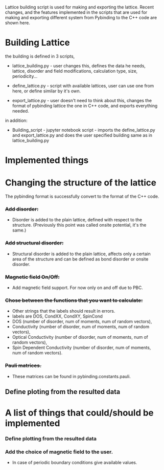 Lattice building script is used for making and exporting the lattice. Recent changes, and the features implemented in
the scripts that are used for making and exporting different system from Pybinding to the C++ code are shown here.
# Building Lattice
  the building is defined in 3 scripts,

  * lattice_building.py - user changes this, defines the data he needs, lattice,
  disorder and field modifications, calculation type, size, periodicity...

  * define_lattice.py - script with available lattices, user can use one from
  here, or define similar by it's own.

  * export_lattice.py - user doesn't need to think about this, changes the format
  of pybinding lattice the one in C++ code, and exports everything needed.

  in addition:

  * Building_script - jupyter notebook script -  imports the define_lattice.py and
  export_lattice.py and does the user specified building same as in
  lattice_building.py

# Implemented things


# Changing the structure of the lattice
The pybinding format is successfully convert to the format of the C++ code.

### ~~Add disorder:~~
 - Disorder is added to the plain lattice, defined with respect to the structure.
 (Previously this point was called onsite potential, it's the same.)

### ~~Add structural disorder:~~
 - Structural disorder is added to the plain lattice, affects only a certain area of the structure and can be defined as
 bond disorder or onsite disorder.

### ~~Magnetic field On/Off:~~
 - Add magnetic field support. For now only on and off due to PBC.

### ~~Chose between the functions that you want to calculate:~~
 - Other strings that the labels should result in errors.   
 - labels are DOS, CondXX, CondXY, SpinCond
 - DOS (number of disorder, num of moments, num of random vectors),
 - Conductivity (number of disorder, num of moments, num of random vectors),
 - Optical Conductivity (number of disorder, num of moments, num of random vectors),
 - Spin Dependent Conductivity (number of disorder, num of moments, num of random vectors).

### ~~Pauli matrices.~~
  - These matrices can be found in pybinding.constants.pauli.

## Define ploting from the resulted data

# A list of things that could/should be implemented

### Define plotting from the resulted data
### Add the choice of magnetic field to the user.
  - In case of periodic boundary conditions give available values.